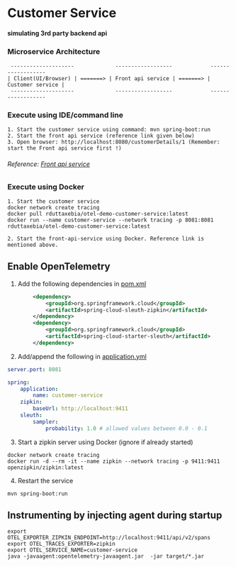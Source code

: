 # Customer Service
#### simulating 3rd party backend api

### Microservice Architecture
```
 --------------------             ------------------            ------------------      
| Client(UI/Browser) | =======> | Front api service | =======> | Customer service |   
 --------------------             ------------------            ------------------
```

### Execute using IDE/command line
```
1. Start the customer service using command: mvn spring-boot:run
2. Start the front api service (reference link given below)
3. Open browser: http://localhost:8080/customerDetails/1 (Remember: start the Front api service first !)
```
###### Reference: [Front api service](https://github.com/rkdutta/otel-demo-api-service)

### Execute using Docker
```
1. Start the customer service
docker network create tracing
docker pull rduttaxebia/otel-demo-customer-service:latest
docker run --name customer-service --network tracing -p 8081:8081 rduttaxebia/otel-demo-customer-service:latest

2. Start the front-api-service using Docker. Reference link is mentioned above.
```

## Enable OpenTelemetry

1. Add the following dependencies in [pom.xml](pom.xml)
```xml
		<dependency>
			<groupId>org.springframework.cloud</groupId>
			<artifactId>spring-cloud-sleuth-zipkin</artifactId>
		</dependency>
		<dependency>
			<groupId>org.springframework.cloud</groupId>
			<artifactId>spring-cloud-starter-sleuth</artifactId>
		</dependency>
```

2. Add/append the following in [application.yml](/src/main/resources/application.yml)

```yaml
server.port: 8081

spring:
    application:
        name: customer-service
    zipkin:
        baseUrl: http://localhost:9411
    sleuth:
        sampler:
            probability: 1.0 # allowed values between 0.0 - 0.1
```

3. Start a zipkin server using Docker (ignore if already started)
```
docker network create tracing
docker run -d --rm -it --name zipkin --network tracing -p 9411:9411 openzipkin/zipkin:latest
```

4. Restart the service
```
mvn spring-boot:run
```

## Instrumenting by injecting agent during startup
```
export OTEL_EXPORTER_ZIPKIN_ENDPOINT=http://localhost:9411/api/v2/spans
export OTEL_TRACES_EXPORTER=zipkin
export OTEL_SERVICE_NAME=customer-service
java -javaagent:opentelemetry-javaagent.jar  -jar target/*.jar
```


